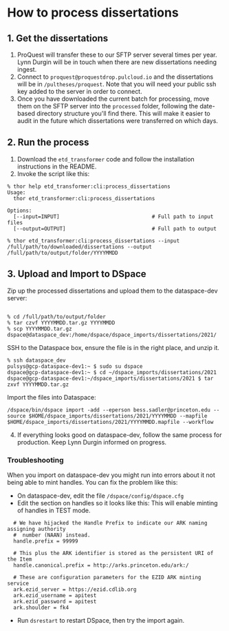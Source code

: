 # How to process dissertations

## 1. Get the dissertations
1. ProQuest will transfer these to our SFTP server several times per year. Lynn Durgin will be in touch when there are new dissertations needing ingest.
1. Connect to `proquest@proquestdrop.pulcloud.io` and the dissertations will be in `/pultheses/proquest`. Note that you will need your public ssh key added to the server in order to connect. 
1. Once you have downloaded the current batch for processing, move them on the SFTP server into the `processed` folder, following the date-based directory structure you'll find there. This will make it easier to audit in the future which dissertations were transferred on which days. 

## 2. Run the process
1. Download the `etd_transformer` code and follow the installation instructions in the README. 
2. Invoke the script like this:

```
% thor help etd_transformer:cli:process_dissertations
Usage:
  thor etd_transformer:cli:process_dissertations

Options:
  [--input=INPUT]                              # Full path to input files
  [--output=OUTPUT]                            # Full path to output

% thor etd_transformer:cli:process_dissertations --input /full/path/to/downloaded/dissertations --output /full/path/to/output/folder/YYYYMMDD
```

## 3. Upload and Import to DSpace
Zip up the processed dissertations and upload them to the dataspace-dev server:

```

% cd /full/path/to/output/folder
% tar czvf YYYYMMDD.tar.gz YYYYMMDD
% scp YYYYMMDD.tar.gz dspace@dataspace_dev:/home/dspace/dspace_imports/dissertations/2021/
```

SSH to the Dataspace box, ensure the file is in the right place, and unzip it.

```
% ssh dataspace_dev
pulsys@gcp-dataspace-dev1:~ $ sudo su dspace
dspace@gcp-dataspace-dev1:~ $ cd ~/dspace_imports/dissertations/2021
dspace@gcp-dataspace-dev1:~/dspace_imports/dissertations/2021 $ tar zxvf YYYYMMDD.tar.gz
```

Import the files into Dataspace:

```
/dspace/bin/dspace import -add --eperson bess.sadler@princeton.edu --source $HOME/dspace_imports/dissertations/2021/YYYYMMDD --mapfile $HOME/dspace_imports/dissertations/2021/YYYYMMDD.mapfile --workflow
```

4. If everything looks good on dataspace-dev, follow the same process for production. Keep Lynn Durgin informed on progress.

### Troubleshooting

When you import on dataspace-dev you might run into errors about it not being able to mint handles. You can fix the problem like this:
* On dataspace-dev, edit the file `/dspace/config/dspace.cfg`
* Edit the section on handles so it looks like this: This will enable minting of handles in TEST mode.

```
  # We have hijacked the Handle Prefix to indicate our ARK naming assigning authority
  #  number (NAAN) instead.
  handle.prefix = 99999

  # This plus the ARK identifier is stored as the persistent URI of the Item
  handle.canonical.prefix = http://arks.princeton.edu/ark:/

  # These are configuration parameters for the EZID ARK minting service
  ark.ezid_server = https://ezid.cdlib.org
  ark.ezid_username = apitest
  ark.ezid_password = apitest
  ark.shoulder = fk4
```

* Run `dsrestart` to restart DSpace, then try the import again.
